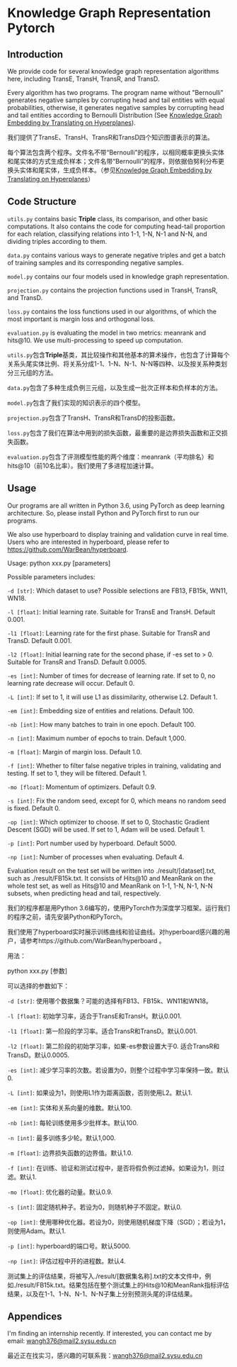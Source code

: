 # Knowledge Graph Representation Pytorch

## Introduction

We provide code for several knowledge graph representation algorithms here, including TransE, TransH, TransR, and TransD.

Every algorithm has two programs. The program name without "Bernoulli" generates negative samples by corrupting head and tail entities with equal probabilities, otherwise, it generates negative samples by corrupting head and tail entities according to Bernoulli Distribution (See [Knowledge Graph Embedding by Translating on Hyperplanes](https://www.aaai.org/ocs/index.php/AAAI/AAAI14/paper/view/8531/8546)).

我们提供了TransE、TransH、TransR和TransD四个知识图谱表示的算法。

每个算法包含两个程序。文件名不带“Bernoulli”的程序，以相同概率更换头实体和尾实体的方式生成负样本；文件名带“Bernoulli”的程序，则依据伯努利分布更换头实体和尾实体，生成负样本。（参见[Knowledge Graph Embedding by Translating on Hyperplanes](https://www.aaai.org/ocs/index.php/AAAI/AAAI14/paper/view/8531/8546)）

## Code Structure

`utils.py` contains basic **Triple** class, its comparison, and other basic computations. It also contains the code for computing head-tail proportion for each relation, classifying relations into 1-1, 1-N, N-1 and N-N, and dividing triples according to them.

`data.py` contains various ways to generate negative triples and get a batch of training samples and its corresponding negative samples.

`model.py` contains our four models used in knowledge graph representation.

`projection.py` contains the projection functions used in TransH, TransR, and TransD.

`loss.py` contains the loss functions used in our algorithms, of which the most important is margin loss and orthogonal loss.

`evaluation.py` is evaluating the model in two metrics: meanrank and hits@10. We use multi-processing to speed up computation.

`utils.py`包含**Triple**基类，其比较操作和其他基本的算术操作，也包含了计算每个关系头尾实体比例、将关系分成1-1、1-N、N-1、N-N等四种、以及按关系种类划分三元组的方法。

`data.py`包含了多种生成负例三元组，以及生成一批次正样本和负样本的方法。

`model.py`包含了我们实现的知识表示的四个模型。

`projection.py`包含了TransH、TransR和TransD的投影函数。

`loss.py`包含了我们在算法中用到的损失函数，最重要的是边界损失函数和正交损失函数。

`evaluation.py`包含了评测模型性能的两个维度：meanrank（平均排名）和hits@10（前10名比率）。我们使用了多进程加速计算。

## Usage

Our programs are all written in Python 3.6, using PyTorch as deep learning architecture. So, please install Python and PyTorch first to run our programs.

We also use hyperboard to display training and validation curve in real time. Users who are interested in hyperboard, please refer to https://github.com/WarBean/hyperboard.

Usage:
python xxx.py [parameters]

Possible parameters includes:

`-d [str]`: Which dataset to use? Possible selections are FB13, FB15k, WN11, WN18.

`-l [float]`: Initial learning rate. Suitable for TransE and TransH. Default 0.001.

`-l1 [float]`: Learning rate for the first phase. Suitable for TransR and TransD. Default 0.001.

`-l2 [float]`: Initial learning rate for the second phase, if -es set to > 0. Suitable for TransR and TransD. Default 0.0005.

`-es [int]`: Number of times for decrease of learning rate. If set to 0, no learning rate decrease will occur. Default 0.

`-L [int]`: If set to 1, it will use L1 as dissimilarity, otherwise L2. Default 1.

`-em [int]`: Embedding size of entities and relations. Default 100.

`-nb [int]`: How many batches to train in one epoch. Default 100.

`-n [int]`: Maximum number of epochs to train. Default 1,000.

`-m [float]`: Margin of margin loss. Default 1.0.

`-f [int]`: Whether to filter false negative triples in training, validating and testing. If set to 1, they will be filtered. Default 1.

`-mo [float]`: Momentum of optimizers. Default 0.9.

`-s [int]`: Fix the random seed, except for 0, which means no random seed is fixed. Default 0.

`-op [int]`: Which optimizer to choose. If set to 0, Stochastic Gradient Descent (SGD) will be used. If set to 1, Adam will be used. Default 1.

`-p [int]`: Port number used by hyperboard. Default 5000.

`-np [int]`: Number of processes when evaluating. Default 4. 

Evaluation result on the test set will be written into ./result/[dataset].txt, such as ./result/FB15k.txt. It consists of Hits@10 and MeanRank on the whole test set, as well as Hits@10 and MeanRank on 1-1, 1-N, N-1, N-N subsets, when predicting head and tail, respectively.

我们的程序都是用Python 3.6编写的，使用PyTorch作为深度学习框架。运行我们的程序之前，请先安装Python和PyTorch。

我们使用了hyperboard实时展示训练曲线和验证曲线。对hyperboard感兴趣的用户，请参考https://github.com/WarBean/hyperboard 。

用法：

python xxx.py [参数]

可以选择的参数如下：

`-d [str]`: 使用哪个数据集？可能的选择有FB13、FB15k、WN11和WN18。

`-l [float]`: 初始学习率，适合于TransE和TransH。默认0.001.

`-l1 [float]`: 第一阶段的学习率。适合TransR和TransD。默认0.001.

`-l2 [float]`: 第二阶段的初始学习率，如果-es参数设置大于0. 适合TransR和TransD。默认0.0005.

`-es [int]`: 减少学习率的次数。若设置为0，则整个过程中学习率保持一致。默认0.

`-L [int]`: 如果设为1，则使用L1作为距离函数，否则使用L2。默认1.

`-em [int]`: 实体和关系向量的维数。默认100.

`-nb [int]`: 每轮训练使用多少批样本。默认100.

`-n [int]`: 最多训练多少轮。默认1,000.

`-m [float]`: 边界损失函数的边界值。默认1.0.

`-f [int]`: 在训练、验证和测试过程中，是否将假负例过滤掉。如果设为1，则过滤。默认1.

`-mo [float]`: 优化器的动量。默认0.9.

`-s [int]`: 固定随机种子。若设为0，则随机种子不固定。默认0.

`-op [int]`: 使用哪种优化器。若设为0，则使用随机梯度下降（SGD）；若设为1，则使用Adam。默认1.

`-p [int]`: hyperboard的端口号。默认5000.

`-np [int]`: 评估过程中开的进程数。默认4.

测试集上的评估结果，将被写入./result/[数据集名称].txt的文本文件中，例如./result/FB15k.txt。结果包括在整个测试集上的Hits@10和MeanRank指标评估结果，以及在1-1、1-N、N-1、N-N子集上分别预测头尾的评估结果。

## Appendices

I'm finding an internship recently. If interested, you can contact me by email: wangh376@mail2.sysu.edu.cn

最近正在找实习，感兴趣的可联系我：wangh376@mail2.sysu.edu.cn


